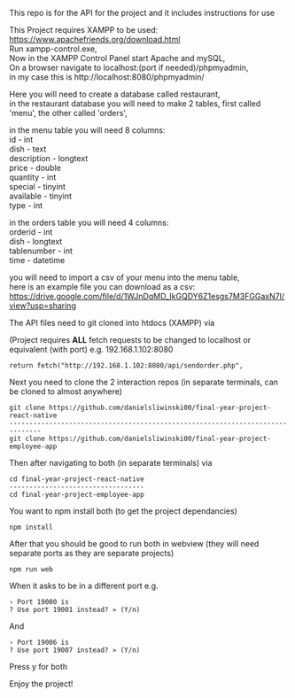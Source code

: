 This repo is for the API for the project and it includes instructions for use

This Project requires XAMPP to be used:  
https://www.apachefriends.org/download.html  
Run xampp-control.exe,  
Now in the XAMPP Control Panel start Apache and mySQL,  
On a browser navigate to localhost:(port if needed)/phpmyadmin,  
in my case this is http://localhost:8080/phpmyadmin/  

Here you will need to create a database called restaurant,  
in the restaurant database you will need to make 2 tables, first called 'menu', the other called 'orders',  

in the menu table you will need 8 columns:  
id - int  
dish - text  
description - longtext  
price - double  
quantity - int  
special - tinyint  
available - tinyint  
type - int  

in the orders table you will need 4 columns:  
orderid - int  
dish - longtext  
tablenumber - int  
time - datetime  

you will need to import a csv of your menu into the menu table,  
here is an example file you can download as a csv:  
https://drive.google.com/file/d/1WJnDqMD_IkGQDY6Z1esgs7M3FGGaxN7I/view?usp=sharing  

The API files need to git cloned into htdocs (XAMPP) via  

(Project requires **ALL** fetch requests to be changed to localhost or equivalent (with port) e.g. 192.168.1.102:8080  
```
return fetch("http://192.168.1.102:8080/api/sendorder.php",
```

Next you need to clone the 2 interaction repos (in separate terminals, can be cloned to almost anywhere)  
```
git clone https://github.com/danielsliwinski00/final-year-project-react-native
------------------------------------------------------------------------------
git clone https://github.com/danielsliwinski00/final-year-project-employee-app
```

Then after navigating to both (in separate terminals) via  
```
cd final-year-project-react-native
----------------------------------
cd final-year-project-employee-app
```

You want to npm install both (to get the project dependancies)  
```
npm install
```

After that you should be good to run both in webview (they will need separate ports as they are separate projects)  
```
npm run web
```
When it asks to be in a different port e.g.  
```
› Port 19000 is
? Use port 19001 instead? » (Y/n) 
```
And  
```
› Port 19006 is
? Use port 19007 instead? » (Y/n)
```
Press y for both 

Enjoy the project!
